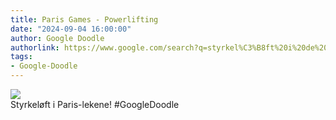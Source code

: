 ```yaml
---
title: Paris Games - Powerlifting
date: "2024-09-04 16:00:00"
author: Google Doodle
authorlink: https://www.google.com/search?q=styrkel%C3%B8ft%20i%20de%20paralympiske%20leker
tags:
- Google-Doodle
---
```

<img src="https://www.google.com/logos/doodles/2024/paris-games-powerlifting-6753651837110571-law.gif" referrerpolicy="no-referrer"><br>Styrkeløft i Paris-lekene! #GoogleDoodle